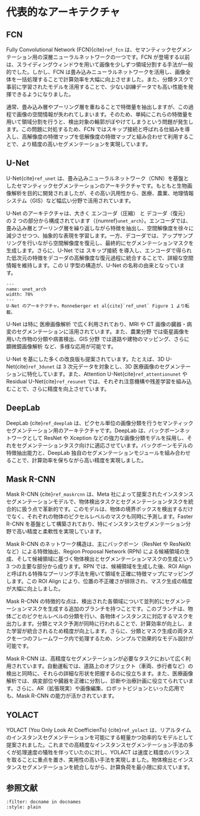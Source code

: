 # 代表的なアーキテクチャ


## FCN

Fully Convolutional Network (FCN){cite}`ref_fcn` は、セマンティックセグメンテーション用の深層ニューラルネットワークの一つです。FCN が登場する以前は、スライディングウィンドウを用いて画像を少しずつ領域分割する手法が一般的でした。しかし、FCN は畳み込みニューラルネットワークを活用し、画像全体を一括処理することで計算効率を大幅に向上させました。また、分類タスクで事前に学習されたモデルを活用することで、少ない訓練データでも高い性能を発揮できるようになりました。

通常、畳み込み層やプーリング層を重ねることで特徴量を抽出しますが、この過程で画像の空間情報が失われてしまいます。そのため、単純にこれらの特徴量を用いて領域分割を行うと、検出対象の輪郭がぼやけてしまうという問題が発生します。この問題に対処するため、FCN ではスキップ接続と呼ばれる仕組みを導入し、高解像度の特徴マップを低解像度の特徴マップと組み合わせて利用することで、より精度の高いセグメンテーションを実現しています。


## U-Net

U-Net{cite}`ref_unet` は、畳み込みニューラルネットワーク（CNN）を基盤としたセマンティックセグメンテーションのアーキテクチャです。もともと生物画像解析を目的に開発されましたが、その高い汎用性から、医療、農業、地理情報システム（GIS）など幅広い分野で活用されています。

U-Net のアーキテクチャは、大きく エンコーダ（圧縮） と デコーダ（復元） の 2 つの部分から構成されています（{numref}`unet_arch`）。エンコーダでは、畳み込み層とプーリング層を繰り返しながら特徴を抽出し、空間解像度を徐々に減少させつつ、抽象的な表現を学習します。一方、デコーダでは、アップサンプリングを行いながら空間解像度を復元し、最終的にセグメンテーションマスクを生成します。さらに、U-Net では スキップ接続 を導入し、エンコーダで得られた低次元の特徴をデコーダの高解像度な復元過程に統合することで、詳細な空間情報を維持します。この U 字型の構造が、U-Net の名称の由来となっています。

```{figure} ../_static/unet_arch.png
---
name: unet_arch
width: 70%
---
U-Net のアーキテクチャ。Ronneberger et al{cite}`ref_unet` Figure 1 より転載。
```

U-Net は特に 医療画像解析 で広く利用されており、MRI や CT 画像の臓器・病変のセグメンテーションに活用されています。また、農業分野 では衛星画像を用いた作物の分類や病害検出、GIS 分野 では道路や建物のマッピング、さらに 顕微鏡画像解析 など、多様な応用が可能です。

U-Net を基にした多くの改良版も提案されています。たとえば、3D U-Net{cite}`ref_3dunet` は 3 次元データを対象とし、3D 医療画像のセグメンテーションに特化しています。また、Attention U-Net{cite}`ref_attentionunet` や Residual U-Net{cite}`ref_resunet` では、それぞれ注意機構や残差学習を組み込むことで、さらに精度を向上させています。



## DeepLab

DeepLab {cite}`ref_deeplab` は、ピクセル単位の画像分類を行うセマンティックセグメンテーション用のアーキテクチャです。DeepLab は、バックボーンネットワークとして ResNet や Xception などの強力な画像分類モデルを採用し、それをセグメンテーションタスク向けに適応させています。バックボーンモデルの特徴抽出能力と、DeepLab 独自のセグメンテーションモジュールを組み合わせることで、計算効率を保ちながら高い精度を実現しました。



## Mask R-CNN

Mask R-CNN {cite}`ref_maskrcnn` は、Meta 社によって提案されたインスタンスセグメンテーションモデルで、物体検出タスクとセグメンテーションタスクを統合的に扱う点で革新的です。このモデルは、物体の境界ボックスを検出するだけでなく、それぞれの物体のピクセルレベルのマスクも同時に予測します。Faster R-CNN を基盤として構築されており、特にインスタンスセグメンテーション分野で高い精度と柔軟性を実現しています。

Mask R-CNN のネットワーク構造は、主にバックボーン（ResNet や ResNeXt など）による特徴抽出、Region Proposal Network (RPN) による候補領域の生成、そして候補領域に基づく物体検出とセグメンテーションマスクの生成という 3 つの主要な部分から成ります。RPN では、候補領域を生成した後、ROI Align と呼ばれる特殊なプーリング手法を用いて領域を正確に特徴マップにマッピングします。この ROI Align により、位置の不正確さが排除され、マスク生成の精度が大幅に向上しました。

Mask R-CNN の特徴的な点は、検出された各領域について並列的にセグメンテーションマスクを生成する追加のブランチを持つことです。このブランチは、物体ごとのピクセルレベルの分類を行い、各物体インスタンスに対応するマスクを出力します。分類とマスク予測が同時に行われることで、計算効率が向上し、また学習が統合されるため精度が向上します。さらに、分類とマスク生成の両タスクを一つのフレームワーク内で処理するため、シンプルで効果的なモデル設計が可能です。

Mask R-CNN は、高精度なセグメンテーションが必要なタスクにおいて広く利用されています。自動運転では、道路上のオブジェクト（車両、歩行者など）の検出と同時に、それらの詳細な形状を把握するのに役立ちます。また、医療画像解析では、病変部位や臓器を正確に分割し、診断や治療計画に役立てられています。さらに、AR（拡張現実）や画像編集、ロボットビジョンといった応用でも、Mask R-CNN の能力が活かされています。


## YOLACT 

YOLACT (You Only Look At CoefficienTs) {cite}`ref_yolact` は、リアルタイムのインスタンスセグメンテーションを可能にする軽量かつ効率的なモデルとして提案されました。これまでの高精度なインスタンスセグメンテーション手法の多くが処理速度の犠牲を伴っていたのに対し、YOLACT は速度と精度のバランスを取ることに重点を置き、実用性の高い手法を実現しました。物体検出とインスタンスセグメンテーションを統合しながら、計算負荷を最小限に抑えています。




## 参照文献

```{bibliography} ../references.bib
:filter: docname in docnames
:style: plain
```

